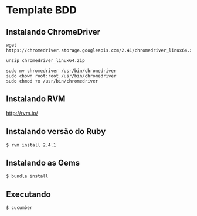 # Template BDD

## Instalando ChromeDriver
```
wget https://chromedriver.storage.googleapis.com/2.41/chromedriver_linux64.zip

unzip chromedriver_linux64.zip

sudo mv chromedriver /usr/bin/chromedriver
sudo chown root:root /usr/bin/chromedriver
sudo chmod +x /usr/bin/chromedriver
```

## Instalando RVM
http://rvm.io/

## Instalando versão do Ruby
```
$ rvm install 2.4.1
```
## Instalando as Gems
```
$ bundle install
```

## Executando
```
$ cucumber
```

